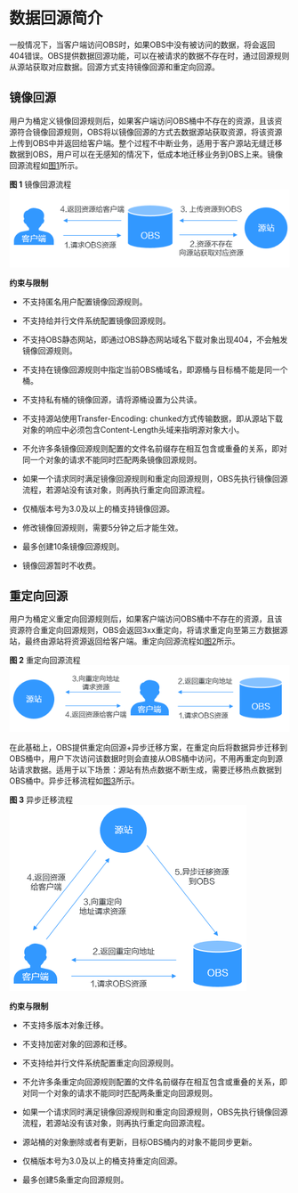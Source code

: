 # 数据回源简介<a name="obs_03_0005"></a>

一般情况下，当客户端访问OBS时，如果OBS中没有被访问的数据，将会返回404错误。OBS提供数据回源功能，可以在被请求的数据不存在时，通过回源规则从源站获取对应数据。回源方式支持镜像回源和重定向回源。

## 镜像回源<a name="section122922351238"></a>

用户为桶定义镜像回源规则后，如果客户端访问OBS桶中不存在的资源，且该资源符合镜像回源规则，OBS将以镜像回源的方式去数据源站获取资源，将该资源上传到OBS中并返回给客户端。整个过程不中断业务，适用于客户源站无缝迁移数据到OBS，用户可以在无感知的情况下，低成本地迁移业务到OBS上来。镜像回源流程如[图1](#fig8517161311401)所示。

**图 1**  镜像回源流程<a name="fig8517161311401"></a>  
![](figures/镜像回源流程.png "镜像回源流程")

**约束与限制**

-   不支持匿名用户配置镜像回源规则。

-   不支持给并行文件系统配置镜像回源规则。
-   不支持OBS静态网站，即通过OBS静态网站域名下载对象出现404，不会触发镜像回源规则。
-   不支持在镜像回源规则中指定当前OBS桶域名，即源桶与目标桶不能是同一个桶。
-   不支持私有桶的镜像回源，请将源桶设置为公共读。
-   不支持源站使用Transfer-Encoding: chunked方式传输数据，即从源站下载对象的响应中必须包含Content-Length头域来指明源对象大小。
-   不允许多条镜像回源规则配置的文件名前缀存在相互包含或重叠的关系，即对同一个对象的请求不能同时匹配两条镜像回源规则。
-   如果一个请求同时满足镜像回源规则和重定向回源规则，OBS先执行镜像回源流程，若源站没有该对象，则再执行重定向回源流程。
-   仅桶版本号为3.0及以上的桶支持镜像回源。
-   修改镜像回源规则，需要5分钟之后才能生效。
-   最多创建10条镜像回源规则。
-   镜像回源暂时不收费。

## 重定向回源<a name="section6587791110238"></a>

用户为桶定义重定向回源规则后，如果客户端访问OBS桶中不存在的资源，且该资源符合重定向回源规则，OBS会返回3xx重定向，将请求重定向至第三方数据源站，最终由源站将资源返回给客户端。重定向回源流程如[图2](#fig6082557216615)所示。

**图 2**  重定向回源流程<a name="fig6082557216615"></a>  
![](figures/重定向回源流程.png "重定向回源流程")

在此基础上，OBS提供重定向回源+异步迁移方案，在重定向后将数据异步迁移到OBS桶中，用户下次访问该数据时则会直接从OBS桶中访问，不用再重定向到源站请求数据。适用于以下场景：源站有热点数据不断生成，需要迁移热点数据到OBS桶中。异步迁移流程如[图3](#fig528415411926)所示。

**图 3**  异步迁移流程<a name="fig528415411926"></a>  
![](figures/异步迁移流程.png "异步迁移流程")

**约束与限制**

-   不支持多版本对象迁移。
-   不支持加密对象的回源和迁移。

-   不支持给并行文件系统配置重定向回源规则。
-   不允许多条重定向回源规则配置的文件名前缀存在相互包含或重叠的关系，即对同一个对象的请求不能同时匹配两条重定向回源规则。
-   如果一个请求同时满足镜像回源规则和重定向回源规则，OBS先执行镜像回源流程，若源站没有该对象，则再执行重定向回源流程。
-   源站桶的对象删除或者有更新，目标OBS桶内的对象不能同步更新。
-   仅桶版本号为3.0及以上的桶支持重定向回源。
-   最多创建5条重定向回源规则。

